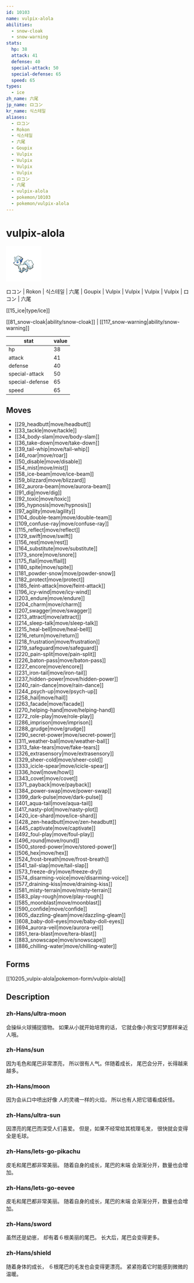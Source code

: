 ```yaml
---
id: 10103
name: vulpix-alola
abilities:
  - snow-cloak
  - snow-warning
stats:
  hp: 38
  attack: 41
  defense: 40
  special-attack: 50
  special-defense: 65
  speed: 65
types:
  - ice
zh_name: 六尾
jp_name: ロコン
kr_name: 식스테일
aliases:
  - ロコン
  - Rokon
  - 식스테일
  - 六尾
  - Goupix
  - Vulpix
  - Vulpix
  - Vulpix
  - Vulpix
  - ロコン
  - 六尾
  - vulpix-alola
  - pokemon/10103
  - pokemon/vulpix-alola
---
```

# vulpix-alola

![](https://raw.githubusercontent.com/PokeAPI/sprites/master/sprites/pokemon/10103.png)

ロコン | Rokon | 식스테일 | 六尾 | Goupix | Vulpix | Vulpix | Vulpix | Vulpix | ロコン | 六尾

[[15_ice|type/ice]]

[[81_snow-cloak|ability/snow-cloak]] | [[117_snow-warning|ability/snow-warning]]

|stat|value|
|---|---|
|hp|38|
|attack|41|
|defense|40|
|special-attack|50|
|special-defense|65|
|speed|65|


## Moves

- [[29_headbutt|move/headbutt]]
- [[33_tackle|move/tackle]]
- [[34_body-slam|move/body-slam]]
- [[36_take-down|move/take-down]]
- [[39_tail-whip|move/tail-whip]]
- [[46_roar|move/roar]]
- [[50_disable|move/disable]]
- [[54_mist|move/mist]]
- [[58_ice-beam|move/ice-beam]]
- [[59_blizzard|move/blizzard]]
- [[62_aurora-beam|move/aurora-beam]]
- [[91_dig|move/dig]]
- [[92_toxic|move/toxic]]
- [[95_hypnosis|move/hypnosis]]
- [[97_agility|move/agility]]
- [[104_double-team|move/double-team]]
- [[109_confuse-ray|move/confuse-ray]]
- [[115_reflect|move/reflect]]
- [[129_swift|move/swift]]
- [[156_rest|move/rest]]
- [[164_substitute|move/substitute]]
- [[173_snore|move/snore]]
- [[175_flail|move/flail]]
- [[180_spite|move/spite]]
- [[181_powder-snow|move/powder-snow]]
- [[182_protect|move/protect]]
- [[185_feint-attack|move/feint-attack]]
- [[196_icy-wind|move/icy-wind]]
- [[203_endure|move/endure]]
- [[204_charm|move/charm]]
- [[207_swagger|move/swagger]]
- [[213_attract|move/attract]]
- [[214_sleep-talk|move/sleep-talk]]
- [[215_heal-bell|move/heal-bell]]
- [[216_return|move/return]]
- [[218_frustration|move/frustration]]
- [[219_safeguard|move/safeguard]]
- [[220_pain-split|move/pain-split]]
- [[226_baton-pass|move/baton-pass]]
- [[227_encore|move/encore]]
- [[231_iron-tail|move/iron-tail]]
- [[237_hidden-power|move/hidden-power]]
- [[240_rain-dance|move/rain-dance]]
- [[244_psych-up|move/psych-up]]
- [[258_hail|move/hail]]
- [[263_facade|move/facade]]
- [[270_helping-hand|move/helping-hand]]
- [[272_role-play|move/role-play]]
- [[286_imprison|move/imprison]]
- [[288_grudge|move/grudge]]
- [[290_secret-power|move/secret-power]]
- [[311_weather-ball|move/weather-ball]]
- [[313_fake-tears|move/fake-tears]]
- [[326_extrasensory|move/extrasensory]]
- [[329_sheer-cold|move/sheer-cold]]
- [[333_icicle-spear|move/icicle-spear]]
- [[336_howl|move/howl]]
- [[343_covet|move/covet]]
- [[371_payback|move/payback]]
- [[384_power-swap|move/power-swap]]
- [[399_dark-pulse|move/dark-pulse]]
- [[401_aqua-tail|move/aqua-tail]]
- [[417_nasty-plot|move/nasty-plot]]
- [[420_ice-shard|move/ice-shard]]
- [[428_zen-headbutt|move/zen-headbutt]]
- [[445_captivate|move/captivate]]
- [[492_foul-play|move/foul-play]]
- [[496_round|move/round]]
- [[500_stored-power|move/stored-power]]
- [[506_hex|move/hex]]
- [[524_frost-breath|move/frost-breath]]
- [[541_tail-slap|move/tail-slap]]
- [[573_freeze-dry|move/freeze-dry]]
- [[574_disarming-voice|move/disarming-voice]]
- [[577_draining-kiss|move/draining-kiss]]
- [[581_misty-terrain|move/misty-terrain]]
- [[583_play-rough|move/play-rough]]
- [[585_moonblast|move/moonblast]]
- [[590_confide|move/confide]]
- [[605_dazzling-gleam|move/dazzling-gleam]]
- [[608_baby-doll-eyes|move/baby-doll-eyes]]
- [[694_aurora-veil|move/aurora-veil]]
- [[851_tera-blast|move/tera-blast]]
- [[883_snowscape|move/snowscape]]
- [[886_chilling-water|move/chilling-water]]

## Forms



[[10205_vulpix-alola|pokemon-form/vulpix-alola]]

## Description

### zh-Hans/ultra-moon

会操纵火球捕捉猎物。
如果从小就开始培育的话，
它就会像小狗宝可梦那样亲近人哦。

### zh-Hans/sun

因为毛色和尾巴非常漂亮，
所以很有人气。伴随着成长，
尾巴会分开，长得越来越多。

### zh-Hans/moon

因为会从口中喷出好像
人的灵魂一样的火焰，
所以也有人把它错看成妖怪。

### zh-Hans/ultra-sun

因漂亮的尾巴而深受人们喜爱。
但是，如果不经常给其梳理毛发，
很快就会变得全是毛球。

### zh-Hans/lets-go-pikachu

皮毛和尾巴都非常美丽。
随着自身的成长，尾巴的末端
会渐渐分开，数量也会增加。

### zh-Hans/lets-go-eevee

皮毛和尾巴都非常美丽。
随着自身的成长，尾巴的末端
会渐渐分开，数量也会增加。

### zh-Hans/sword

虽然还是幼崽，
却有着６根美丽的尾巴。
长大后，尾巴会变得更多。

### zh-Hans/shield

随着身体的成长，
６根尾巴的毛发也会变得更漂亮。
紧紧抱着它时能感到微微的温暖。

